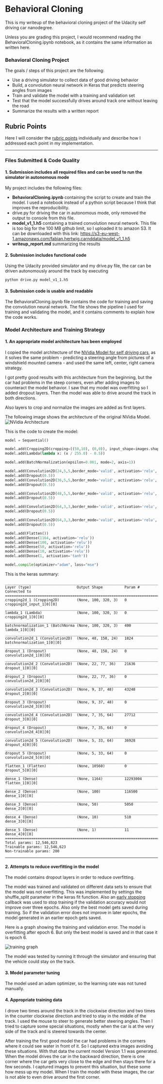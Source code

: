 # Behavioral Cloning

This is my writeup of the behavioral cloning project of the Udacity self driving car nanodegree.

Unless you are grading this project, I would recommend reading the BehavioralCloning.ipynb notebook, as it contains the same information as written here.

### Behavioral Cloning Project

The goals / steps of this project are the following:
* Use a driving simulator to collect data of good driving behavior
* Build, a convolution neural network in Keras that predicts steering angles from images
* Train and validate the model with a training and validation set
* Test that the model successfully drives around track one without leaving the road
* Summarize the results with a written report


## Rubric Points
 Here I will consider the [rubric points](https://review.udacity.com/#!/rubrics/432/view) individually and describe how I addressed each point in my implementation.  

---
### Files Submitted & Code Quality

#### 1. Submission includes all required files and can be used to run the simulator in autonomous mode

My project includes the following files:
* **BehavioralCloning.ipynb** containing the script to create and train the model. I used a notebook instead of a python script because I think that improves the reproducibility.
* drive.py for driving the car in autonomous mode, only removed the output to console from this file.
* **model_v1_1.h5** containing a trained convolution neural network. This file is too big for the 100 MB github limit, so I uploaded it to amazon S3. It can be downloaded with this link: https://s3-eu-west-1.amazonaws.com/fabian.hertwig.carnddata/model_v1_1.h5
* **writeup_report.md** summarizing the results

#### 2. Submission includes functional code
Using the Udacity provided simulator and my drive.py file, the car can be driven autonomously around the track by executing
```sh
python drive.py model_v1_1.h5
```

#### 3. Submission code is usable and readable

The BehavioralCloning.ipynb file contains the code for training and saving the convolution neural network. The file shows the pipeline I used for training and validating the model, and it contains comments to explain how the code works.

### Model Architecture and Training Strategy

#### 1. An appropriate model architecture has been employed

I copied the model architecture of the  [NVidia Model for self driving cars](https://arxiv.org/pdf/1604.07316v1.pdf), as it solves the same problem - predicting a steering angle from pictures of a windshield mounted camera - and used the same left, center, right camera strategy.

I got pretty good results with this architecture from the beginning, but the car had problems in the steep corners, even after adding images to counteract the model behavior. I saw that my model was overfitting so I added dropout layers. Then the model was able to drive around the track in both directions.

Also layers to crop and normalize the images are added as first layers.

The following image shows the architecture of the original NVidia Model.
![NVidia Architecture](./architecture.png)

This is the code to create the model:

```python
model = Sequential()

model.add(Cropping2D(cropping=((50,10), (0,0)), input_shape=images.shape[1:4]))
model.add(Lambda(lambda x: (x / 255.0) - 0.5))

model.add(BatchNormalization(epsilon=0.001, mode=2, axis=1))

model.add(Convolution2D(24,5,5,border_mode='valid', activation='relu', subsample=(2,2)))
model.add(Dropout(0.5))
model.add(Convolution2D(36,5,5,border_mode='valid', activation='relu', subsample=(2,2)))
model.add(Dropout(0.5))

model.add(Convolution2D(48,5,5,border_mode='valid', activation='relu', subsample=(2,2)))
model.add(Dropout(0.5))

model.add(Convolution2D(64,3,3,border_mode='valid', activation='relu', subsample=(1,1)))
model.add(Dropout(0.5))

model.add(Convolution2D(64,3,3,border_mode='valid', activation='relu', subsample=(1,1)))
model.add(Dropout(0.5))

model.add(Flatten())
model.add(Dense(1164, activation='relu'))
model.add(Dense(100, activation='relu'))
model.add(Dense(50, activation='relu'))
model.add(Dense(10, activation='relu'))
model.add(Dense(1, activation='tanh'))

model.compile(optimizer="adam", loss="mse")
```


This is the keras summary:

    ___________________________________________________________________________________________________
    Layer (type)                     Output Shape          Param #     Connected to                     
    ====================================================================================================
    cropping2d_1 (Cropping2D)        (None, 100, 320, 3)   0           cropping2d_input_1[0][0]         
    ____________________________________________________________________________________________________
    lambda_1 (Lambda)                (None, 100, 320, 3)   0           cropping2d_1[0][0]               
    ____________________________________________________________________________________________________
    batchnormalization_1 (BatchNorma (None, 100, 320, 3)   400         lambda_1[0][0]                   
    ____________________________________________________________________________________________________
    convolution2d_1 (Convolution2D)  (None, 48, 158, 24)   1824        batchnormalization_1[0][0]       
    ____________________________________________________________________________________________________
    dropout_1 (Dropout)              (None, 48, 158, 24)   0           convolution2d_1[0][0]            
    ____________________________________________________________________________________________________
    convolution2d_2 (Convolution2D)  (None, 22, 77, 36)    21636       dropout_1[0][0]                  
    ____________________________________________________________________________________________________
    dropout_2 (Dropout)              (None, 22, 77, 36)    0           convolution2d_2[0][0]            
    ____________________________________________________________________________________________________
    convolution2d_3 (Convolution2D)  (None, 9, 37, 48)     43248       dropout_2[0][0]                  
    ____________________________________________________________________________________________________
    dropout_3 (Dropout)              (None, 9, 37, 48)     0           convolution2d_3[0][0]            
    ____________________________________________________________________________________________________
    convolution2d_4 (Convolution2D)  (None, 7, 35, 64)     27712       dropout_3[0][0]                  
    ____________________________________________________________________________________________________
    dropout_4 (Dropout)              (None, 7, 35, 64)     0           convolution2d_4[0][0]            
    ____________________________________________________________________________________________________
    convolution2d_5 (Convolution2D)  (None, 5, 33, 64)     36928       dropout_4[0][0]                  
    ____________________________________________________________________________________________________
    dropout_5 (Dropout)              (None, 5, 33, 64)     0           convolution2d_5[0][0]            
    ____________________________________________________________________________________________________
    flatten_1 (Flatten)              (None, 10560)         0           dropout_5[0][0]                  
    ____________________________________________________________________________________________________
    dense_1 (Dense)                  (None, 1164)          12293004    flatten_1[0][0]                  
    ____________________________________________________________________________________________________
    dense_2 (Dense)                  (None, 100)           116500      dense_1[0][0]                    
    ____________________________________________________________________________________________________
    dense_3 (Dense)                  (None, 50)            5050        dense_2[0][0]                    
    ____________________________________________________________________________________________________
    dense_4 (Dense)                  (None, 10)            510         dense_3[0][0]                    
    ____________________________________________________________________________________________________
    dense_5 (Dense)                  (None, 1)             11          dense_4[0][0]                    
    ====================================================================================================
    Total params: 12,546,823
    Trainable params: 12,546,623
    Non-trainable params: 200
____________________________________________________________________________________________________


#### 2. Attempts to reduce overfitting in the model

The model contains dropout layers in order to reduce overfitting.

The model was trained and validated on different data sets to ensure that the model was not overfitting. This was implemented by settings the shuffle_split parameter in the keras fit function. Also an [early stopping](https://keras.io/callbacks/#earlystopping) callback was used to stop training if the validation accuracy would not improve over three epochs. Also only the best model gets saved during training. So if the validation error does not improve in later epochs, the model generated in an earlier epoch gets saved.

Here is a graph showing the training and validation error. The model is overfitting after epoch 6. But only the best model is saved and in that case it is epoch 6.

![training graph](./train.png)

The model was tested by running it through the simulator and ensuring that the vehicle could stay on the track.

#### 3. Model parameter tuning

The model used an adam optimizer, so the learning rate was not tuned manually.

#### 4. Appropriate training data

I drove two times around the track in the clockwise direction and two times in the counter clockwise direction and tried to stay in the middle of the track. I used the mouse to steer to generate better steering angles. Then I tried to capture some special situations, mostly when the car is at the very side of the track and is steered towards the center.

After training the first good model the car had problems in the corners where it could see water in front of it. So I captured extra images avoiding these situations. With that data the current model Version 1.1 was generated. When the model drives the car in the backward direction, there is one corner where the car gets very close to the edge and then stays there for a few seconds. I captured images to prevent this situation, but these some how mess up my model. When I train the model with these images, the car is not able to even drive around the first corner.
